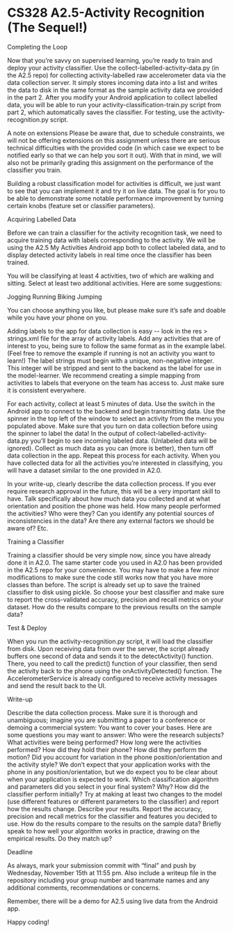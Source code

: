 # CS328 A2.5-Activity Recognition (The Sequel!)

Completing the Loop

Now that you’re savvy on supervised learning, you’re ready to train and deploy your activity classifier. Use the collect-labelled-activity-data.py (in the A2.5 repo) for collecting activity-labelled raw accelerometer data via the data collection server. It simply stores incoming data into a list and writes the data to disk in the same format as the sample activity data we provided in the part 2. After you modify your Android application to collect labelled data, you will be able to run your activity-classification-train.py script from part 2, which automatically saves the classifier. For testing, use the activity-recognition.py script.

A note on extensions
Please be aware that, due to schedule constraints, we will not be offering extensions on this assignment unless there are serious technical difficulties with the provided code (in which case we expect to be notified early so that we can help you sort it out). With that in mind, we will also not be primarily grading this assignment on the performance of the classifier you train.

Building a robust classification model for activities is difficult, we just want to see that you can implement it and try it on live data. The goal is for you to be able to demonstrate some notable performance improvement by turning certain knobs (feature set or classifier parameters).

Acquiring Labelled Data

Before we can train a classifier for the activity recognition task, we need to acquire training data with labels corresponding to the activity.  We will be using the A2.5 My Activities Android app both to collect labeled data, and to display detected activity labels in real time once the classifier has been trained.

You will be classifying at least 4 activities, two of which are walking and sitting. Select at least two additional activities. Here are some suggestions:

Jogging
Running
Biking
Jumping

You can choose anything you like, but please make sure it’s safe and doable while you have your phone on you. 

Adding labels to the app for data collection is easy -- look in the res > strings.xml file for the array of activity labels.  Add any activities that are of interest to you, being sure to follow the same format as in the example label.  (Feel free to remove the example if running is not an activity you want to learn!)  The label strings must begin with a unique, non-negative integer.  This integer will be stripped and sent to the backend as the label for use in the model-learner.  We recommend creating a simple mapping from activities to labels that everyone on the team has access to. Just make sure it is consistent everywhere.

For each activity, collect at least 5 minutes of data. Use the switch in the Android app to connect to the backend and begin transmitting data.  Use the spinner in the top left of the window to select an activity from the menu you populated above.  Make sure that you turn on data collection before using the spinner to label the data!  In the output of collect-labelled-activity-data.py you’ll begin to see incoming labeled data.  (Unlabeled data will be ignored).  Collect as much data as you can (more is better), then turn off data collection in the app.  Repeat this process for each activity.  When you have collected data for all the activities you’re interested in classifying, you will have a dataset similar to the one provided in A2.0.

In your write-up, clearly describe the data collection process. If you ever require research approval in the future, this will be a very important skill to have. Talk specifically about how much data you collected and at what orientation and position the phone was held. How many people performed the activities? Who were they? Can you identify any potential sources of inconsistencies in the data? Are there any external factors we should be aware of? Etc.

Training a Classifier

Training a classifier should be very simple now, since you have already done it in A2.0.  The same starter code you used in A2.0 has been provided in the A2.5 repo for your convenience. You may have to make a few minor modifications to make sure the code still works now that you have more classes than before. The script is already set up to save the trained classifier to disk using pickle. So choose your best classifier and make sure to report the cross-validated accuracy, precision and recall metrics on your dataset. How do the results compare to the previous results on the sample data?

Test & Deploy

When you run the activity-recognition.py script, it will load the classifier from disk. Upon receiving data from over the server, the script already buffers one second of data and sends it to the detectActivity() function. There, you need to call the predict() function of your classifier, then send the activity back to the phone using the onActivityDetected() function. The AccelerometerService is already configured to receive activity messages and send the result back to the UI.

Write-up

Describe the data collection process. Make sure it is thorough and unambiguous; imagine you are submitting a paper to a conference or demoing a commercial system: You want to cover your bases. Here are some questions you may want to answer:
Who were the research subjects?
What activities were being performed?
How long were the activities performed?
How did they hold their phone?
How did they perform the motion?
Did you account for variation in the phone position/orientation and the activity style? We don’t expect that your application works with the phone in any position/orientation, but we do expect you to be clear about when your application is expected to work.
Which classification algorithm and parameters did you select in your final system? Why?
How did the classifier perform initially? Try at making at least two changes to the model (use different features or different parameters to the classifier) and report how the results change.
Describe your results. Report the accuracy, precision and recall metrics for the classifier and features you decided to use. How do the results compare to the results on the sample data? Briefly speak to how well your algorithm works in practice, drawing on the empirical results. Do they match up?

Deadline

As always, mark your submission commit with “final” and push by Wednesday, November 15th at 11:55 pm. Also include a writeup file in the repository including your group number and teammate names and any additional comments, recommendations or concerns.

Remember, there will be a demo for A2.5 using live data from the Android app.

Happy coding!
